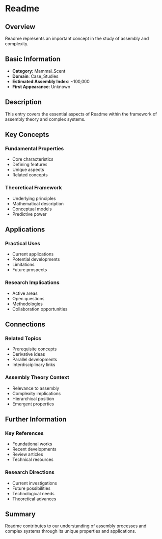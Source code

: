 # Readme

## Overview

Readme represents an important concept in the study of assembly and complexity.

## Basic Information

- **Category**: Mammal_Scent
- **Domain**: Case_Studies
- **Estimated Assembly Index**: ~100,000
- **First Appearance**: Unknown

## Description

This entry covers the essential aspects of Readme within the framework of assembly theory and complex systems.

## Key Concepts

### Fundamental Properties
- Core characteristics
- Defining features
- Unique aspects
- Related concepts

### Theoretical Framework
- Underlying principles
- Mathematical description
- Conceptual models
- Predictive power

## Applications

### Practical Uses
- Current applications
- Potential developments
- Limitations
- Future prospects

### Research Implications
- Active areas
- Open questions
- Methodologies
- Collaboration opportunities

## Connections

### Related Topics
- Prerequisite concepts
- Derivative ideas
- Parallel developments
- Interdisciplinary links

### Assembly Theory Context
- Relevance to assembly
- Complexity implications
- Hierarchical position
- Emergent properties

## Further Information

### Key References
- Foundational works
- Recent developments
- Review articles
- Technical resources

### Research Directions
- Current investigations
- Future possibilities
- Technological needs
- Theoretical advances

## Summary

Readme contributes to our understanding of assembly processes and complex systems through its unique properties and applications.
